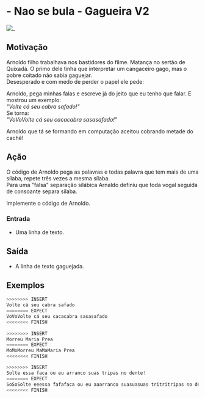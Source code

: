 # - Nao se bula - Gagueira V2

![_](cover.jpg)

## Motivação

Arnoldo filho trabalhava nos bastidores do filme. Matança no sertão de Quixadá. O primo dele tinha que interpretar um cangaceiro gago, mas o pobre coitado não sabia gaguejar.  
Desesperado e com medo de perder o papel ele pede:

Arnoldo, pega minhas falas e escreve já do jeito que eu tenho que falar. E mostrou um exemplo:  
_"Volte cá seu cabra safado!"_  
Se torna:  
_"VoVoVolte cá seu cacacabra sasasafado!"_

Arnoldo que tá se formando em computação aceitou cobrando metade do cachê!

## Ação

O código de Arnoldo pega as palavras e todas palavra que tem mais de uma sílaba, repete três vezes a mesma sílaba.  
Para uma "falsa" separação silábica Arnaldo definiu que toda vogal seguida de consoante separa sílaba.

Implemente o código de Arnoldo.

### Entrada

- Uma linha de texto.

## Saída

- A linha de texto gaguejada.

## Exemplos

``` py
>>>>>>>> INSERT
Volte cá seu cabra safado
======== EXPECT
VoVoVolte cá seu cacacabra sasasafado
<<<<<<<< FINISH
  
>>>>>>>> INSERT
Morreu Maria Prea
======== EXPECT
MoMoMorreu MaMaMaria Prea
<<<<<<<< FINISH
```

```py
>>>>>>>> INSERT
Solte essa faca ou eu arranco suas tripas no dente!
======== EXPECT
SoSoSolte eeessa fafafaca ou eu aaarranco suasuasuas tritritripas no dededente!
<<<<<<<< FINISH
```
